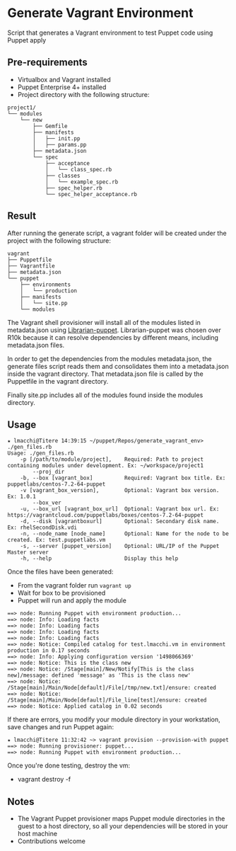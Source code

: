 # Generate Vagrant Environment
Script that generates a Vagrant environment to test Puppet code using Puppet apply

## Pre-requirements

- Virtualbox and Vagrant installed
- Puppet Enterprise 4+ installed
- Project directory with the following structure:

```
project1/
└── modules
    └── new
        ├── Gemfile
        ├── manifests
        │   ├── init.pp
        │   ├── params.pp
        ├── metadata.json
        └── spec
            ├── acceptance
            │   └── class_spec.rb
            ├── classes
            │   └── example_spec.rb
            ├── spec_helper.rb
            └── spec_helper_acceptance.rb
```

## Result
After running the generate script, a vagrant folder will be created under the project with the following structure:

```
vagrant
├── Puppetfile
├── Vagrantfile
├── metadata.json
└── puppet
    ├── environments
    │   └── production
    ├── manifests
    │   └── site.pp
    └── modules
```

The Vagrant shell provisioner will install all of the modules listed in metadata.json using [Librarian-puppet](https://github.com/voxpupuli/librarian-puppet).
Librarian-puppet was chosen over R10k because it can resolve dependencies by different means, including metadata.json files.

In order to get the dependencies from the modules metadata.json, the generate files script reads them and consolidates them into a
metadata.json inside the vagrant directory. That metadata.json file is called by the Puppetfile in the vagrant directory.

Finally site.pp includes all of the modules found inside the modules directory.

## Usage

```
★ lmacchi@Titere 14:39:15 ~/puppet/Repos/generate_vagrant_env> ./gen_files.rb
Usage: ./gen_files.rb
    -p [/path/to/module/project],    Required: Path to project containing modules under development. Ex: ~/workspace/project1
        --proj_dir
    -b, --box [vagrant_box]          Required: Vagrant box title. Ex: puppetlabs/centos-7.2-64-puppet
    -v [vagrant_box_version],        Optional: Vagrant box version. Ex: 1.0.1
        --box_ver
    -u, --box_url [vagrant_box_url]  Optional: Vagrant box url. Ex: https://vagrantcloud.com/puppetlabs/boxes/centos-7.2-64-puppet
    -d, --disk [vagrantboxurl]       Optional: Secondary disk name. Ex: rhelSecondDisk.vdi
    -n, --node_name [node_name]      Optional: Name for the node to be created. Ex: test.puppetlabs.vm
    -s, --server [puppet_version]    Optional: URL/IP of the Puppet Master server
    -h, --help                       Display this help
```

Once the files have been generated:

- From the vagrant folder run `vagrant up`
- Wait for box to be provisioned
- Puppet will run and apply the module

```
==> node: Running Puppet with environment production...
==> node: Info: Loading facts
==> node: Info: Loading facts
==> node: Info: Loading facts
==> node: Info: Loading facts
==> node: Notice: Compiled catalog for test.lmacchi.vm in environment production in 0.17 seconds
==> node: Info: Applying configuration version '1498066369'
==> node: Notice: This is the class new
==> node: Notice: /Stage[main]/New/Notify[This is the class new]/message: defined 'message' as 'This is the class new'
==> node: Notice: /Stage[main]/Main/Node[default]/File[/tmp/new.txt]/ensure: created
==> node: Notice: /Stage[main]/Main/Node[default]/File_line[test]/ensure: created
==> node: Notice: Applied catalog in 0.02 seconds
```

If there are errors, you modify your module directory in your workstation, save changes and run Puppet again:

```
★ lmacchi@Titere 11:32:42 ~> vagrant provision --provision-with puppet
==> node: Running provisioner: puppet...
==> node: Running Puppet with environment production...
```

Once you're done testing, destroy the vm:
- vagrant destroy -f

## Notes
- The Vagrant Puppet provisioner maps Puppet module directories in the guest to a host directory, so all your dependencies will be stored in your
host machine
- Contributions welcome
